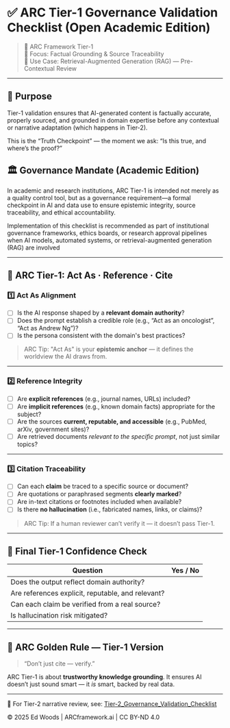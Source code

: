 # ✅ ARC Tier-1 Governance Validation Checklist (Open Academic Edition)

> 🧠 ARC Framework Tier-1  
> 🎯 Focus: Factual Grounding & Source Traceability  
> 📁 Use Case: Retrieval-Augmented Generation (RAG) — Pre-Contextual Review

---

## 🎯 Purpose 
Tier-1 validation ensures that AI-generated content is factually accurate, properly sourced, and grounded in domain expertise before any contextual or narrative adaptation (which happens in Tier-2).

This is the “Truth Checkpoint” — the moment we ask:
“Is this true, and where’s the proof?”

## 🏛️ Governance Mandate (Academic Edition)
In academic and research institutions, ARC Tier-1 is intended not merely as a quality control tool, but as a governance requirement—a formal checkpoint in AI and data use to ensure epistemic integrity, source traceability, and ethical accountability.

Implementation of this checklist is recommended as part of institutional governance frameworks, ethics boards, or research approval pipelines when AI models, automated systems, or retrieval-augmented generation (RAG) are involved

---

## 🧭 ARC Tier-1: Act As · Reference · Cite

### 1️⃣ **Act As Alignment**  
- [ ] Is the AI response shaped by a **relevant domain authority**?  
- [ ] Does the prompt establish a credible role (e.g., “Act as an oncologist”, “Act as Andrew Ng”)?  
- [ ] Is the persona consistent with the domain's best practices?

> ARC Tip: "Act As" is your **epistemic anchor** — it defines the worldview the AI draws from.

---

### 2️⃣ **Reference Integrity**

- [ ] Are **explicit references** (e.g., journal names, URLs) included?  
- [ ] Are **implicit references** (e.g., known domain facts) appropriate for the subject?  
- [ ] Are the sources **current, reputable, and accessible** (e.g., PubMed, arXiv, government sites)?  
- [ ] Are retrieved documents *relevant to the specific prompt*, not just similar topics?

---

### 3️⃣ **Citation Traceability**

- [ ] Can each **claim** be traced to a specific source or document?  
- [ ] Are quotations or paraphrased segments **clearly marked**?  
- [ ] Are in-text citations or footnotes included when available?  
- [ ] Is there **no hallucination** (i.e., fabricated names, links, or claims)?

> ARC Tip: If a human reviewer can’t verify it — it doesn’t pass Tier-1.

---

## 🧪 Final Tier-1 Confidence Check

| Question                                    | Yes / No |
|--------------------------------------------|----------|
| Does the output reflect domain authority?  |          |
| Are references explicit, reputable, and relevant? |     |
| Can each claim be verified from a real source? |         |
| Is hallucination risk mitigated?           |          |

---

## 🌟 ARC Golden Rule — Tier-1 Version

> “Don’t just cite — verify.”

ARC Tier-1 is about **trustworthy knowledge grounding**. It ensures AI doesn’t just sound smart — it *is* smart, backed by real data.

---

👀 For Tier-2 narrative review, see: [Tier-2_Governance_Validation_Checklist](./Tier2_Governance_Checklist_Open_Academic_Edition.md)

© 2025 Ed Woods | ARCframework.ai | CC BY-ND 4.0
